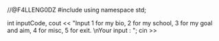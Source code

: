 //@F4LLENG0DZ
#include <iostream>
using namespace std;

int inputCode, 
cout << "Input 1 for my bio, 2 for my school, 3 for my goal and aim, 4 for misc, 5 for exit. \nYour input : ";
cin >> 

<!---
F4LLENG0DZ/F4LLENG0DZ is a ✨ special ✨ repository because its `README.md` (this file) appears on your GitHub profile.
You can click the Preview link to take a look at your changes.
--->
